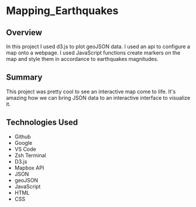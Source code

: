 # Mapping_Earthquakes

## Overview
In this project I used d3.js to plot geoJSON data.
I used an api to configure a map onto a webpage.
I used JavaScript functions create markers on the map and style them in accordance to earthquakes magnitudes.

## Summary
This project was pretty cool to see an interactive map come to life. It's amazing how we can bring JSON data to an interactive interface to visualize it.

## Technologies Used
- Github
- Google
- VS Code
- Zsh Terminal
- D3.js
- Mapbox API
- JSON
- geoJSON
- JavaScript
- HTML
- CSS